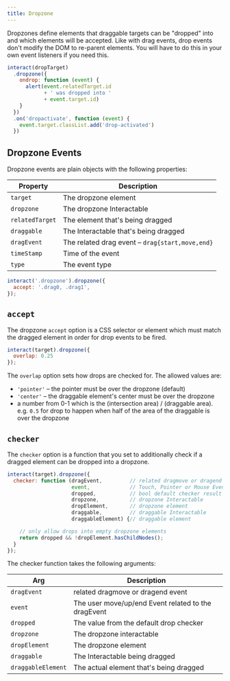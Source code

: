 ```yaml
---
title: Dropzone
---
```


Dropzones define elements that draggable targets can be "dropped" into and which
elements will be accepted. Like with drag events, drop events don't modify the
DOM to re-parent elements. You will have to do this in your own event listeners
if you need this.

```javascript
interact(dropTarget)
  .dropzone({
    ondrop: function (event) {
      alert(event.relatedTarget.id
            + ' was dropped into '
            + event.target.id)
    }
  })
  .on('dropactivate', function (event) {
    event.target.classList.add('drop-activated')
  })
```

Dropzone Events
---------------

Dropzone events are plain objects with the following properties:

| Property                | Description                                       |
| ----------------------- | --------------------------------------------------|
| `target`                | The dropzone element                              |
| `dropzone`              | The dropzone Interactable                         |
| `relatedTarget`         | The element that's being dragged                  |
| `draggable`             | The Interactable that's being dragged             |
| `dragEvent`             | The related drag event – `drag{start,move,end}`   |
| `timeStamp`             | Time of the event                                 |
| `type`                  | The event type                                    |

```javascript
interact('.dropzone').dropzone({
  accept: '.drag0, .drag1',
});
```

`accept`
--------

The dropzone `accept` option is a CSS selector or element which must match the
dragged element in order for drop events to be fired.

```javascript
interact(target).dropzone({
  overlap: 0.25
});
```

The `overlap` option sets how drops are checked for. The allowed values are:

 - `'pointer'` – the pointer must be over the dropzone (default)
 - `'center'` – the draggable element's center must be over the dropzone
 - a number from 0-1 which is the (intersection area) / (draggable area).  e.g.
 `0.5` for drop to happen when half of the area of the draggable is over the
 dropzone

`checker`
---------

The `checker` option is a function that you set to additionally check if a
dragged element can be dropped into a dropzone.

```javascript
interact(target).dropzone({
  checker: function (dragEvent,         // related dragmove or dragend
                     event,             // Touch, Pointer or Mouse Event
                     dropped,           // bool default checker result
                     dropzone,          // dropzone Interactable
                     dropElement,       // dropzone element
                     draggable,         // draggable Interactable
                     draggableElement) {// draggable element

    // only allow drops into empty dropzone elements
    return dropped && !dropElement.hasChildNodes();
  }
});
 ```

The checker function takes the following arguments:

| Arg                     | Description                                       |
| ----------------------- | --------------------------------------------------|
| `dragEvent`             | related dragmove or dragend event                 |
| `event`                 | The user move/up/end Event related to the dragEvent
| `dropped`               | The value from the default drop checker           |
| `dropzone`              | The dropzone interactable                         |
| `dropElement`           | The dropzone element                              |
| `draggable`             | The Interactable being dragged                    |
| `draggableElement`      | The actual element that's being dragged           |
